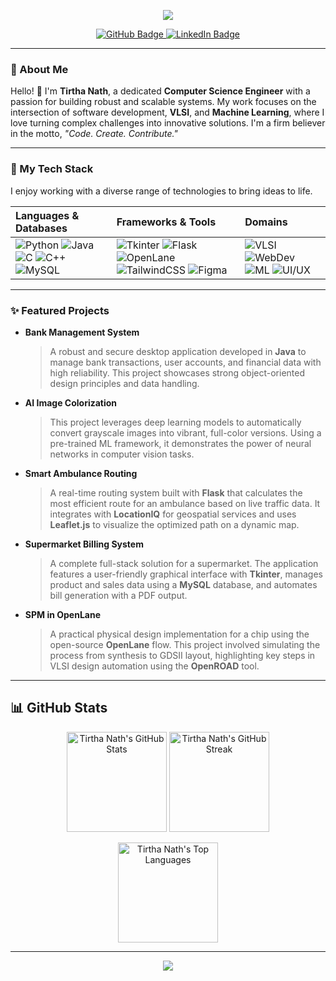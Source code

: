 <p align="center">
  <img src="https://capsule-render.vercel.app/api?type=waving&color=0:2F80ED,100:56CCF2&height=200&section=header&text=TIRTHA%20NATH&fontSize=60&fontAlign=50&fontColor=ffffff&animation=twinkling"/>
</p>

<p align="center">
  <a href="https://github.com/TIRTHANATH20">
    <img src="https://img.shields.io/badge/GitHub-100000?style=for-the-badge&logo=github&logoColor=white" alt="GitHub Badge"/>
  </a>
  <a href="https://www.linkedin.com/in/tirthanath">
    <img src="https://img.shields.io/badge/LinkedIn-0077B5?style=for-the-badge&logo=linkedin&logoColor=white" alt="LinkedIn Badge"/>
  </a>
</p>

---

### 💫 About Me
Hello! 👋 I'm **Tirtha Nath**, a dedicated **Computer Science Engineer** with a passion for building robust and scalable systems. My work focuses on the intersection of software development, **VLSI**, and **Machine Learning**, where I love turning complex challenges into innovative solutions. I'm a firm believer in the motto, *"Code. Create. Contribute."*

---

### 🚀 My Tech Stack
I enjoy working with a diverse range of technologies to bring ideas to life.

| **Languages & Databases** | **Frameworks & Tools** | **Domains** |
| :--- | :--- | :--- |
| ![Python](https://img.shields.io/badge/Python-3776AB?style=for-the-badge&logo=python&logoColor=white) ![Java](https://img.shields.io/badge/Java-007396?style=for-the-badge&logo=java&logoColor=white) ![C](https://img.shields.io/badge/C-A8B9CC?style=for-the-badge&logo=c&logoColor=black) ![C++](https://img.shields.io/badge/C%2B%2B-00599C?style=for-the-badge&logo=c%2B%2B&logoColor=white) ![MySQL](https://img.shields.io/badge/MySQL-4479A1?style=for-the-badge&logo=mysql&logoColor=white) | ![Tkinter](https://img.shields.io/badge/Tkinter-2868A1?style=for-the-badge&logo=python&logoColor=white) ![Flask](https://img.shields.io/badge/Flask-000000?style=for-the-badge&logo=flask&logoColor=white) ![OpenLane](https://img.shields.io/badge/OpenLane-000000?style=for-the-badge&logo=open-source-initiative&logoColor=white) ![TailwindCSS](https://img.shields.io/badge/Tailwind_CSS-38B2AC?style=for-the-badge&logo=tailwind-css&logoColor=white) ![Figma](https://img.shields.io/badge/Figma-F24E1E?style=for-the-badge&logo=figma&logoColor=white) | ![VLSI](https://img.shields.io/badge/VLSI-2F80ED?style=for-the-badge&logo=git&logoColor=white) ![WebDev](https://img.shields.io/badge/Web_Dev-56CCF2?style=for-the-badge&logo=html5&logoColor=white) ![ML](https://img.shields.io/badge/ML-F2994A?style=for-the-badge&logo=tensorflow&logoColor=white) ![UI/UX](https://img.shields.io/badge/UI/UX-9B51E0?style=for-the-badge&logo=figma&logoColor=white) |

---

### ✨ Featured Projects

* **Bank Management System**
    > A robust and secure desktop application developed in **Java** to manage bank transactions, user accounts, and financial data with high reliability. This project showcases strong object-oriented design principles and data handling.

* **AI Image Colorization**
    > This project leverages deep learning models to automatically convert grayscale images into vibrant, full-color versions. Using a pre-trained ML framework, it demonstrates the power of neural networks in computer vision tasks.

* **Smart Ambulance Routing**
    > A real-time routing system built with **Flask** that calculates the most efficient route for an ambulance based on live traffic data. It integrates with **LocationIQ** for geospatial services and uses **Leaflet.js** to visualize the optimized path on a dynamic map.

* **Supermarket Billing System**
    > A complete full-stack solution for a supermarket. The application features a user-friendly graphical interface with **Tkinter**, manages product and sales data using a **MySQL** database, and automates bill generation with a PDF output.

* **SPM in OpenLane**
    > A practical physical design implementation for a chip using the open-source **OpenLane** flow. This project involved simulating the process from synthesis to GDSII layout, highlighting key steps in VLSI design automation using the **OpenROAD** tool.

---

## 📊 GitHub Stats

<p align="center">
  <img src="https://github-readme-stats.vercel.app/api?username=TIRTHANATH20&show_icons=true&theme=radical" height="160px" alt="Tirtha Nath's GitHub Stats"/>
  <img src="https://github-readme-streak-stats.herokuapp.com/?user=TIRTHANATH20&theme=radical" height="160px" alt="Tirtha Nath's GitHub Streak"/>
</p>
<p align="center">
  <img src="https://github-readme-stats.vercel.app/api/top-langs/?username=TIRTHANATH20&layout=compact&theme=radical" height="160px" alt="Tirtha Nath's Top Languages"/>
</p>

---

<p align="center">
  <img src="https://capsule-render.vercel.app/api?type=waving&color=0:56CCF2,100:2F80ED&height=120&section=footer"/>
</p>
